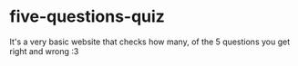 # five-questions-quiz
It's a very basic website that checks how many, of the 5 questions you get right and wrong :3
